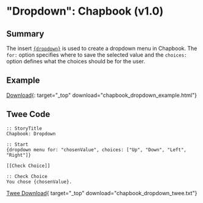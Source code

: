 # "Dropdown": Chapbook (v1.0)

## Summary

The insert [`{dropdown}`](https://klembot.github.io/chapbook/guide/player-input/dropdown-menus-cycling-links.html) is used to create a dropdown menu in Chapbook. The `for:` option specifies where to save the selected value and the `choices:` option defines what the choices should be for the user.

## Example

[Download](chapbook_dropdown_example.html){: target="_top" download="chapbook_dropdown_example.html"}

## Twee Code

```twee
:: StoryTitle
Chapbook: Dropdown

:: Start
{dropdown menu for: "chosenValue", choices: ["Up", "Down", "Left", "Right"]}

[[Check Choice]]

:: Check Choice
You chose {chosenValue}.

```

[Twee Download](chapbook_dropdown_twee.txt){ target="_top" download="chapbook_dropdown_twee.txt"}
